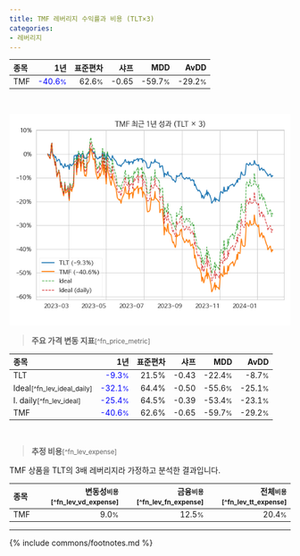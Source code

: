 ```yaml
---
title: TMF 레버리지 수익률과 비용 (TLT×3)
categories:
- 레버리지
---
```


| **종목** | **1년** | **표준편차** | **샤프** | **MDD** | **AvDD** |
| :------------ | ------: | -----------: | -------: | ------: | -------: |
| TMF | <span style="color: blue">-40.6<small>%</small></span> | 62.6<small>%</small> | -0.65 | -59.7<small>%</small> | -29.2<small>%</small> |

<!-- more -->

<br>

![TMF](/lev/images/tmf.png)

> **주요 가격 변동 지표**<small>[^fn_price_metric]</small>


| **종목** | **1년** | **표준편차** | **샤프** | **MDD** | **AvDD** |
| :------------ | ------: | -----------: | -------: | ------: | -------: |
| TLT | <span style="color: blue">-9.3<small>%</small></span> | 21.5% | -0.43 | -22.4<small>%</small> | -8.7<small>%</small> |
| Ideal<small>[^fn_lev_ideal_daily]</small> | <span style="color: blue">-32.1<small>%</small></span> | 64.4% | -0.50 | -55.6<small>%</small> | -25.1<small>%</small> |
| I. daily<small>[^fn_lev_ideal]</small> | <span style="color: blue">-25.4<small>%</small></span> | 64.5% | -0.39 | -53.4<small>%</small> | -23.1<small>%</small> |
| TMF | <span style="color: blue">-40.6<small>%</small></span> | 62.6% | -0.65 | -59.7<small>%</small> | -29.2<small>%</small> |

<br>

> **추정 비용**<small>[^fn_lev_expense]</small><a id="expense"></a>

TMF 상품을 TLT의 3배 레버리지라 가정하고 분석한 결과입니다.

| **종목** | **변동성<small>비용</small>**<small>[^fn_lev_vd_expense]</small> | **금융<small>비용</small>**<small>[^fn_lev_fn_expense]</small> | **전체<small>비용</small>**<small>[^fn_lev_tt_expense]</small> |
| :------------ | ------: | -----------: | -------: |
| TMF | 9.0<small>%</small> | 12.5<small>%</small> | 20.4<small>%</small> |

---
{% include commons/footnotes.md %}